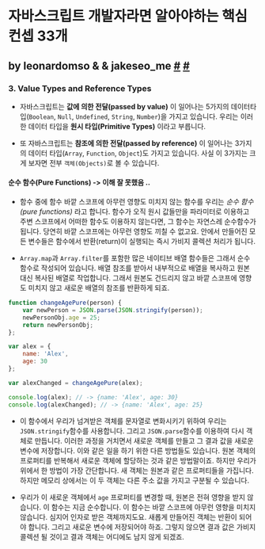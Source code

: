 # 자바스크립트 개발자라면 알아야하는 핵심 컨셉 33개 

## by leonardomso &  & jakeseo_me [#](https://github.com/leonardomso/33-js-concepts) [#](https://velog.io/@jakeseo_me/%EC%9E%90%EB%B0%94%EC%8A%A4%ED%81%AC%EB%A6%BD%ED%8A%B8-%EA%B0%9C%EB%B0%9C%EC%9E%90%EB%9D%BC%EB%A9%B4-%EC%95%8C%EC%95%84%EC%95%BC-%ED%95%A0-33%EA%B0%80%EC%A7%80-%EA%B0%9C%EB%85%90-2-%EC%9E%90%EB%B0%94%EC%8A%A4%ED%81%AC%EB%A6%BD%ED%8A%B8%EC%9D%98-%EC%9B%90%EC%8B%9C-%ED%83%80%EC%9E%85Primitive-Type-%EB%B2%88%EC%97%AD)

### 3. Value Types and Reference Types

* 자바스크립트는 **값에 의한 전달(passed by value)** 이 일어나는 5가지의 데이터타입(`Boolean`, `Null`, `Undefined`, `String`, `Number`)을 가지고 있습니다. 우리는 이러한 데이터 타입을 **원시 타입(Primitive Types)** 이라고 부릅니다.

* 또 자바스크립트는 **참조에 의한 전달(passed by reference)** 이 일어나는 3가지의 데이터 타입(`Array`, `Function`, `Object`)도 가지고 있습니다. 사실 이 3가지는 크게 보자면 전부 `객체(Objects)`로 볼 수 있습니다.



#### 순수 함수(Pure Functions) -> 이해 잘 못했음 ..

* 함수 중에 함수 바깥 스코프에 아무런 영향도 미치지 않는 함수를 우리는 *순수 함수(pure functions)* 라고 합니다. 함수가 오직 원시 값들만을 파라미터로 이용하고 주변 스코프에서 어떠한 함수도 이용하지 않는다면, 그 함수는 자연스레 순수함수가 됩니다. 당연히 바깥 스코프에는 아무런 영향도 끼칠 수 없고요. 안에서 만들어진 모든 변수들은 함수에서 반환(return)이 실행되는 즉시 가비지 콜렉션 처리가 됩니다.

* `Array.map`과 `Array.filter`를 포함한 많은 네이티브 배열 함수들은 그래서 순수 함수로 작성되어 있습니다. 배열 참조를 받아서 내부적으로 배열을 복사하고 원본 대신 복사된 배열로 작업합니다. 그래서 원본도 건드리지 않고 바깥 스코프에 영향도 미치지 않고 새로운 배열의 참조를 반환하게 되죠.

```javascript
function changeAgePure(person) {
	var newPerson = JSON.parse(JSON.stringify(person));
	newPersonObj.age = 25;
	return newPersonObj;
};

var alex = {
	name: 'Alex',
	age: 30
};

var alexChanged = changeAgePure(alex);

console.log(alex); // -> {name: 'Alex', age: 30}
console.log(alexChanged); // -> {name: 'Alex', age: 25}
```

* 이 함수에서 우리가 넘겨받은 객체를 문자열로 변화시키기 위하여 우리는 `JSON.stringify`함수를 사용합니다. 그리고 `JSON.parse`함수를 이용하여 다시 객체로 만듭니다. 이러한 과정을 거치면서 새로운 객체를 만들고 그 결과 값을 새로운 변수에 저장합니다. 이와 같은 일을 하기 위한 다른 방법들도 있습니다. 원본 객체의 프로퍼티를 반복해서 새로운 객체에 할당하는 것과 같은 방법말이죠. 하지만 우리가 위에서 한 방법이 가장 간단합니다. 새 객체는 원본과 같은 프로퍼티들을 가집니다. 하지만 메모리 상에서는 이 두 객체는 다른 주소 값을 가지고 구분될 수 있습니다.

* 우리가 이 새로운 객체에서 `age` 프로퍼티를 변경할 때, 원본은 전혀 영향을 받지 않습니다. 이 함수는 지금 순수합니다. 이 함수는 바깥 스코프에 아무런 영향을 미치지 않습니다. 심지어 인자로 받은 객체까지도요. 새롭게 만들어진 객체는 반환이 되어야 합니다. 그리고 새로운 변수에 저장되어야 하죠. 그렇지 않으면 결과 값은 가비지 콜렉션 될 것이고 결과 객체는 어디에도 남지 않게 되겠죠.

